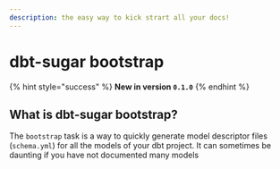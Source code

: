 ```yaml
---
description: the easy way to kick strart all your docs!
---
```


# dbt-sugar bootstrap

{% hint style="success" %}
**New in version `0.1.0`**
{% endhint %}

## What is dbt-sugar bootstrap?

The `bootstrap` task is a way to quickly generate model descriptor files \(`schema.yml`\) for all the models of your dbt project. It can sometimes be daunting if you have not documented many models 



